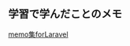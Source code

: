 ## 学習で学んだことのメモ

[memo集forLaravel](https://drive.google.com/file/d/1vp5zzrzkweWX65XsGmJmPrsPDbPlciJY/view?usp=sharing)
